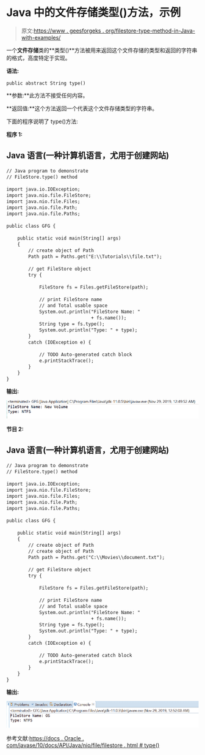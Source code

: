 # Java 中的文件存储类型()方法，示例

> 原文:[https://www . geesforgeks . org/filestore-type-method-in-Java-with-examples/](https://www.geeksforgeeks.org/filestore-type-method-in-java-with-examples/)

一个**文件存储**类的**类型()**方法被用来返回这个文件存储的类型和返回的字符串的格式，高度特定于实现。

**语法:**

```
public abstract String type()
```

**参数:**此方法不接受任何内容。

**返回值:**这个方法返回一个代表这个文件存储类型的字符串。

下面的程序说明了 type()方法:

**程序 1:**

## Java 语言(一种计算机语言，尤用于创建网站)

```
// Java program to demonstrate
// FileStore.type() method

import java.io.IOException;
import java.nio.file.FileStore;
import java.nio.file.Files;
import java.nio.file.Path;
import java.nio.file.Paths;

public class GFG {

    public static void main(String[] args)
    {
        // create object of Path
        Path path = Paths.get("E:\\Tutorials\\file.txt");

        // get FileStore object
        try {

            FileStore fs = Files.getFileStore(path);

            // print FileStore name
            // and Total usable space
            System.out.println("FileStore Name: "
                               + fs.name());
            String type = fs.type();
            System.out.println("Type: " + type);
        }
        catch (IOException e) {

            // TODO Auto-generated catch block
            e.printStackTrace();
        }
    }
}
```

**输出:**

![](img/16881558d070a002ba061481ec8c1295.png)

**节目 2:**

## Java 语言(一种计算机语言，尤用于创建网站)

```
// Java program to demonstrate
// FileStore.type() method

import java.io.IOException;
import java.nio.file.FileStore;
import java.nio.file.Files;
import java.nio.file.Path;
import java.nio.file.Paths;

public class GFG {

    public static void main(String[] args)
    {
        // create object of Path
        // create object of Path
        Path path = Paths.get("C:\\Movies\\document.txt");

        // get FileStore object
        try {

            FileStore fs = Files.getFileStore(path);

            // print FileStore name
            // and Total usable space
            System.out.println("FileStore Name: "
                               + fs.name());
            String type = fs.type();
            System.out.println("Type: " + type);
        }
        catch (IOException e) {

            // TODO Auto-generated catch block
            e.printStackTrace();
        }
    }
}
```

**输出:**

![](img/b1b008e89bb96b232e367aed66b71fd1.png)

参考文献:[https://docs . Oracle . com/javase/10/docs/API/Java/nio/file/filestore . html # type()](https://docs.oracle.com/javase/10/docs/api/java/nio/file/FileStore.html#type())